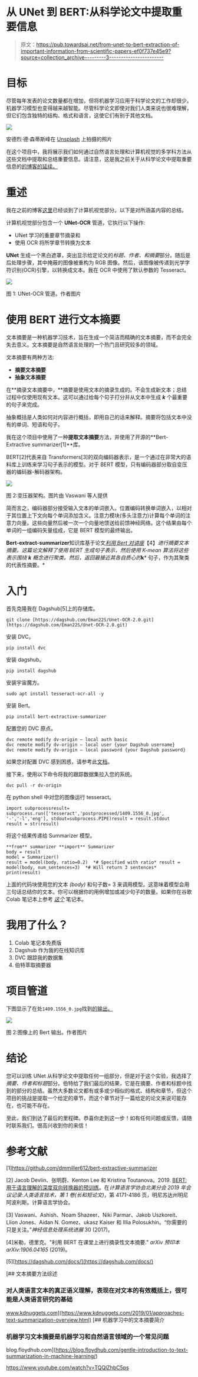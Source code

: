 # 从 UNet 到 BERT:从科学论文中提取重要信息

> 原文：<https://pub.towardsai.net/from-unet-to-bert-extraction-of-important-information-from-scientific-papers-ef0f737e45e9?source=collection_archive---------3----------------------->

# 目标

尽管每年发表的论文数量都在增加，但将机器学习应用于科学论文的工作却很少。机器学习模型也变得越来越智能。尽管科学论文即使对我们人类来说也很难理解，但它们包含独特的结构、格式和语言，这使它们有别于其他文档。

![](img/a86cb9d39f75e74bd12e47f4d87bf0aa.png)

安德烈·德·森蒂斯峰在 [Unsplash](https://unsplash.com?utm_source=medium&utm_medium=referral) 上拍摄的照片

在这个项目中，我将展示我们如何通过自然语言处理和计算机视觉的多学科方法从这些文档中提取和总结重要信息。请注意，这是我之前关于从科学论文中提取重要信息的[的博客的延续。](https://medium.com/@emanawel2/extraction-of-important-information-from-scientific-papers-812af55b24de)

# **重述**

我在之前的博客[这里](https://medium.com/@emanawel2/extraction-of-important-information-from-scientific-papers-812af55b24de)已经谈到了计算机视觉部分。以下是对所涵盖内容的总结。

计算机视觉部分包含一个 **UNet-OCR** 管道，它执行以下操作:

*   UNet 学习的重要章节摘录和
*   使用 OCR 将所学章节转换为文本

**UNet** 生成一个黑白遮罩，突出显示给定论文的*标题、作者、*和*摘要*部分。随后是后处理步骤，其中掩蔽的图像被重构为 RGB 图像。然后，该图像被传递到光学字符识别(OCR)引擎，以转换成文本。我在 OCR 中使用了默认参数的 Tesseract。

![](img/532befe951feb994575b84ca2463d0bf.png)

图 1: UNet-OCR 管道。作者图片

# **使用 BERT 进行文本摘要**

文本摘要是一种机器学习技术，旨在生成一个简洁而精确的文本摘要，而不会完全失去意义。文本摘要是自然语言处理的一个热门且研究较多的领域。

文本摘要有两种方法:

*   **摘要文本摘要**
*   **抽象文本摘要**

在**摘录文本摘要中，**摘要是使用文本的摘录生成的。不会生成新文本；总结过程中仅使用现有文本。这可以通过给每个句子打分并从文本中生成 ***k*** 个最重要的句子来完成。

抽象概括是人类如何对内容进行概括，即用自己的话来解释。摘要将包括文本中没有的单词、短语和句子。

我在这个项目中使用了一种**提取文本摘要**方法，并使用了开源的**Bert-Extractive summarizer[1]**库。

BERT[2]代表来自 Transformers[3]的双向编码器表示，是一个通过在非常大的语料库上训练来学习句子表示的模型。对于 BERT 模型，只有编码器部分取自变压器的编码器-解码器架构。

![](img/92ca858775797c0f7cc770db5116bb13.png)

图 2:变压器架构。图片由 Vaswani 等人提供

简而言之，编码器部分接受输入文本的单词嵌入。位置编码转换单词嵌入，以相对于其位置上下文向每个单词添加含义。注意力模块(多头注意力)计算每个单词的注意力向量。这些向量然后被一次一个向量地馈送给前馈神经网络。这个结果由每个单词的一组编码矢量组成，它是 BERT 模型的最终输出。

**Bert-extract-summarizer**知识库基于论文[*利用 Bert 对讲座*](https://arxiv.org/abs/1906.04165)【4】*进行摘要文本摘要。这篇论文解释了使用 BERT 生成句子表示，然后使用 K-mean 算法将这些表示围绕 ***k*** 概念进行聚类。然后，返回最接近其各自质心的***k*** 句子，作为其聚类的代表性摘要。*

# **入门**

首先克隆我在 Dagshub[5]上的存储库。

```
git clone [https://dagshub.com/Eman22S/Unet-OCR-2.0.git](https://dagshub.com/Eman22S/Unet-OCR-2.0.git) 
```

安装 DVC。

```
pip install dvc
```

安装 dagshub。

```
pip install dagshub
```

安装宇宙魔方。

```
sudo apt install tesseract-ocr-all -y
```

安装 Bert。

```
pip install bert-extractive-summarizer
```

配置您的 DVC 原点。

```
dvc remote modify dv-origin — local auth basic 
dvc remote modify dv-origin — local user {your Dagshub username}
dvc remote modify dv-origin — local password {your Dagshub password}
```

如果您对配置 DVC 感到困惑，请参考此[文档](https://dagshub.com/docs/)。

接下来，使用以下命令将我的跟踪数据集拉入您的系统。

```
dvc pull -r dv-origin
```

在 python shell 中对您的图像运行 tesseract。

```
import subprocessresult= subprocess.run(['tesseract','postprocessed/1409.1556_0.jpg',
'-','-l','eng'], stdout=subprocess.PIPE)result = result.stdout
result = str(result)
```

将这个结果传递给 Summarizer 模型。

```
**from** summarizer **import** Summarizer 
body = result 
model = Summarizer() 
result = model(body, ratio=0.2)  *# Specified with ratio* result = model(body, num_sentences=3)  *# Will return 3 sentences* print(result)
```

上面的代码块使用您的文本 *(body)* 和句子数= 3 来调用模型。这意味着模型会用三句话总结你的文本。你可以根据你的用例增加或减少句子的数量。如果你在谷歌 Colab 笔记本上参考 [*这个*](https://dagshub.com/Eman22S/Unet-OCR-2.0/src/master/UNet-to-BERT:%20Extraction%20of%20vital%20information%20from%20scientific%20papers%20.ipynb) 笔记本。

# 我用了什么？

1.  Colab 笔记本免费版
2.  Dagshub 作为我的在线知识库
3.  DVC 跟踪我的数据集
4.  伯特萃取摘要器

# **项目管道**

下图显示了在处`1409.1556_0.jpg`找到[的输出。](https://dagshub.com/Eman22S/Unet-OCR-2.0/src/master/testset/imgs/1409.1556_0.jpg)

![](img/fd89f1fb4fb3d465866f2afbc157bfe4.png)

图 2:图像上的 Bert 输出。作者图片

# **结论**

您可以训练 UNet 从科学论文中提取任何一组部分，但是对于这个实验，我选择了*摘要、作者和标题*部分。伯特给了我们最后的结果，它是在摘要、作者和标题中找到的部分的总结。虽然大多数论文都有或多或少相似的格式、结构和章节，但这个项目的挑战是提取一个给定的章节，而这个章节对于一篇给定的论文来说可能存在，也可能不存在。

至此，我们到达了最后的里程碑。恭喜你走到这一步！如有任何问题或反馈，请随时联系我们。很高兴收到你的来信！

# **参考文献**

[1]https://github.com/dmmiller612/bert-extractive-summarizer

[2] Jacob Devlin、张明蔚、Kenton Lee 和 Kristina Toutanova。2019. [BERT:用于语言理解的深度双向转换器的预训练](https://aclanthology.org/N19-1423)。在*计算语言学协会北美分会 2019 年会议记录:人类语言技术，第 1 卷(长和短论文)*，第 4171-4186 页，明尼苏达州明尼阿波利斯。计算语言学协会。

[3] Vaswani、Ashish、Noam Shazeer、Niki Parmar、Jakob Uszkoreit、Llion Jones、Aidan N. Gomez、ukasz Kaiser 和 Illia Polosukhin。“你需要的只是关注。”*神经信息处理系统进展* 30 (2017)。

[4]米勒，德里克。"利用 BERT 在课堂上进行摘录性文本摘要." *arXiv 预印本 arXiv:1906.04165* (2019)。

[5][https://dagshub.com/docs/](https://dagshub.com/docs/)

[](https://www.kdnuggets.com/2019/01/approaches-text-summarization-overview.html) [## 文本摘要方法综述

### 对人类语言文本的真正语义理解，表现在对文本的有效概括上，很可能是人类语言研究的基础

www.kdnuggets.com](https://www.kdnuggets.com/2019/01/approaches-text-summarization-overview.html) [](https://blog.floydhub.com/gentle-introduction-to-text-summarization-in-machine-learning/) [## 机器学习中的文本摘要简介

### 机器学习文本摘要是机器学习和自然语言领域的一个常见问题

blog.floydhub.com](https://blog.floydhub.com/gentle-introduction-to-text-summarization-in-machine-learning/) 

https://www.youtube.com/watch?v=TQQlZhbC5ps